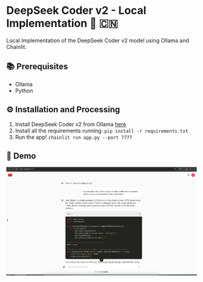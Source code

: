 # DeepSeek Coder v2 - Local Implementation 🐳 🇨🇳 

Local Implementation of the DeepSeek Coder v2 model using Ollama and Chainlit.

## 📚 Prerequisites 
- Ollama 
- Python

## ⚙️ Installation and Processing
1. Install DeepSeek Coder v2 from Ollama [here](https://ollama.com/library/deepseek-coder-v2)
2. Install all the requirements running: `pip install -r requirements.txt`
3. Run the app! `chainlit run app.py --port 7777`


## 🤖 Demo 
![alt text](demo.png)